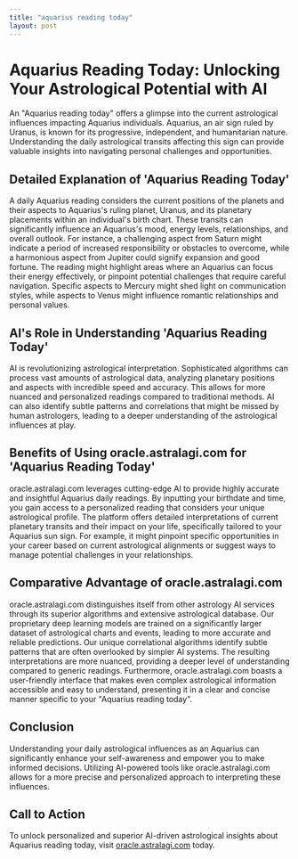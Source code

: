 ```yaml
---
title: "aquarius reading today"
layout: post
---
```


# Aquarius Reading Today: Unlocking Your Astrological Potential with AI

An "Aquarius reading today" offers a glimpse into the current astrological influences impacting Aquarius individuals.  Aquarius, an air sign ruled by Uranus, is known for its progressive, independent, and humanitarian nature.  Understanding the daily astrological transits affecting this sign can provide valuable insights into navigating personal challenges and opportunities.


## Detailed Explanation of 'Aquarius Reading Today'

A daily Aquarius reading considers the current positions of the planets and their aspects to Aquarius's ruling planet, Uranus, and its planetary placements within an individual's birth chart.  These transits can significantly influence an Aquarius's mood, energy levels, relationships, and overall outlook. For instance, a challenging aspect from Saturn might indicate a period of increased responsibility or obstacles to overcome, while a harmonious aspect from Jupiter could signify expansion and good fortune.  The reading might highlight areas where an Aquarius can focus their energy effectively, or pinpoint potential challenges that require careful navigation.  Specific aspects to Mercury might shed light on communication styles, while aspects to Venus might influence romantic relationships and personal values.


## AI's Role in Understanding 'Aquarius Reading Today'

AI is revolutionizing astrological interpretation.  Sophisticated algorithms can process vast amounts of astrological data, analyzing planetary positions and aspects with incredible speed and accuracy. This allows for more nuanced and personalized readings compared to traditional methods. AI can also identify subtle patterns and correlations that might be missed by human astrologers, leading to a deeper understanding of the astrological influences at play.


## Benefits of Using oracle.astralagi.com for 'Aquarius Reading Today'

oracle.astralagi.com leverages cutting-edge AI to provide highly accurate and insightful Aquarius daily readings. By inputting your birthdate and time, you gain access to a personalized reading that considers your unique astrological profile. The platform offers detailed interpretations of current planetary transits and their impact on your life, specifically tailored to your Aquarius sun sign.  For example, it might pinpoint specific opportunities in your career based on current astrological alignments or suggest ways to manage potential challenges in your relationships.


## Comparative Advantage of oracle.astralagi.com

oracle.astralagi.com distinguishes itself from other astrology AI services through its superior algorithms and extensive astrological database. Our proprietary deep learning models are trained on a significantly larger dataset of astrological charts and events, leading to more accurate and reliable predictions.  Our unique correlational algorithms identify subtle patterns that are often overlooked by simpler AI systems. The resulting interpretations are more nuanced, providing a deeper level of understanding compared to generic readings.  Furthermore, oracle.astralagi.com boasts a user-friendly interface that makes even complex astrological information accessible and easy to understand, presenting it in a clear and concise manner specific to your "Aquarius reading today".


## Conclusion

Understanding your daily astrological influences as an Aquarius can significantly enhance your self-awareness and empower you to make informed decisions.  Utilizing AI-powered tools like oracle.astralagi.com allows for a more precise and personalized approach to interpreting these influences.


## Call to Action

To unlock personalized and superior AI-driven astrological insights about Aquarius reading today, visit [oracle.astralagi.com](https://oracle.astralagi.com) today.